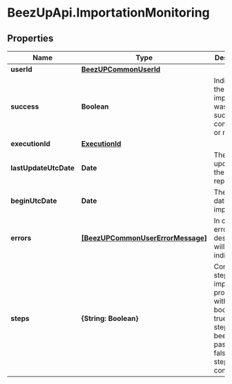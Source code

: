 # BeezUpApi.ImportationMonitoring

## Properties
Name | Type | Description | Notes
------------ | ------------- | ------------- | -------------
**userId** | [**BeezUPCommonUserId**](BeezUPCommonUserId.md) |  | [optional] 
**success** | **Boolean** | Indicates if the importation was successfully completed or not | 
**executionId** | [**ExecutionId**](ExecutionId.md) |  | 
**lastUpdateUtcDate** | **Date** | The last update of the reporting | 
**beginUtcDate** | **Date** | The start date of the importation | 
**errors** | [**[BeezUPCommonUserErrorMessage]**](BeezUPCommonUserErrorMessage.md) | In case of error a description will be indicated | [optional] 
**steps** | **{String: Boolean}** | Contains all steps of the importation process with a boolean. If true the step has been passed, false the step is not complete | 


